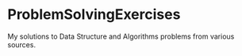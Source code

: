 # ProblemSolvingExercises
My solutions to Data Structure and Algorithms problems from various sources.
